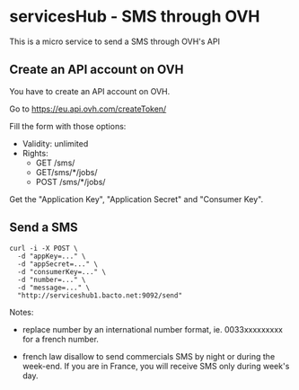 # servicesHub - SMS through OVH

This is a micro service to send a SMS through OVH's API

## Create an API account on OVH

You have to create an API account on OVH.

Go to https://eu.api.ovh.com/createToken/

Fill the form with those options:
  - Validity: unlimited
  - Rights:
      - GET /sms/
      - GET/sms/*/jobs/
      - POST /sms/*/jobs/

Get the "Application Key", "Application Secret" and "Consumer Key".


## Send a SMS

```
curl -i -X POST \
  -d "appKey=..." \
  -d "appSecret=..." \
  -d "consumerKey=..." \
  -d "number=..." \
  -d "message=..." \
  "http://serviceshub1.bacto.net:9092/send"
```

Notes:
- replace number by an international number format, ie. 0033xxxxxxxxx for a french number.

- french law disallow to send commercials SMS by night or during the week-end. If you are in France, you will receive SMS only during week's day.
